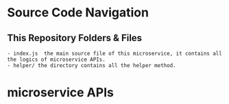 # Source Code Navigation
## This Repository Folders & Files

    - index.js  the main source file of this microservice, it contains all the logics of microservice APIs.
    - helper/ the directory contains all the helper method.

# microservice APIs
